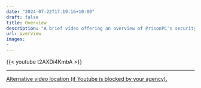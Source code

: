 ```yaml
---
date: "2024-07-22T17:19:16+10:00"
draft: false
title: Overview
description: "A brief video offering an overview of PrisonPC's security architecture, administrative functionality, and third-party services integration."
url: overview
images:
-
---
```


{{< youtube t2AXDi4KmbA >}}


---

[Alternative video location (if Youtube is blocked by your agency).](../direct-overview)

